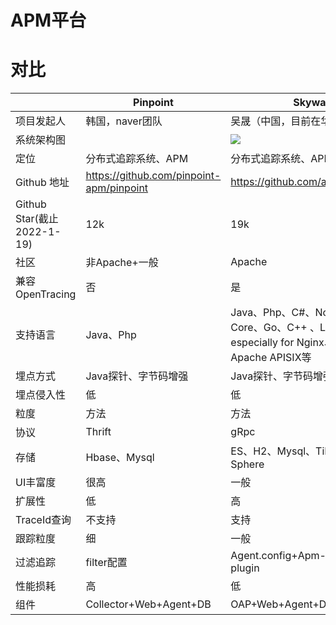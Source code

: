 # APM平台



# 对比

|                            | Pinpoint                                 | Skywalking                                                   | Zipkin                                               | Cat                                 |
| -------------------------- | ---------------------------------------- | ------------------------------------------------------------ | ---------------------------------------------------- | ----------------------------------- |
| 项目发起人                 | 韩国，naver团队                          | 吴晟（中国，目前在华为）                                     | Twitter                                              | 携程、大众点评团队                  |
| 系统架构图                 |                                          | ![](https://camo.githubusercontent.com/143779cb51ec9557528e9059d1386d6cbc905fb46c8c20603f2f4dc0fb2b8ab1/68747470733a2f2f736b7977616c6b696e672e6170616368652e6f72672f696d616765732f536b7957616c6b696e675f4172636869746563747572655f32303231303432342e706e673f743d3230323130343234) | ![](https://zipkin.io/public/img/architecture-1.png) |                                     |
| 定位                       | 分布式追踪系统、APM                      | 分布式追踪系统、APM                                          | 分布式追踪系统                                       | 实时应用监控平台                    |
| Github 地址                | https://github.com/pinpoint-apm/pinpoint | https://github.com/apache/skywalking                         | https://github.com/openzipkin/zipkin                 | https://github.com/dianping/cat     |
| Github Star(截止2022-1-19) | 12k                                      | 19k                                                          | 15.1k                                                | 16.3k                               |
| 社区                       | 非Apache+一般                            | Apache                                                       |                                                      |                                     |
| 兼容OpenTracing            | 否                                       | 是                                                           | 是                                                   | 否                                  |
| 支持语言                   | Java、Php                                | Java、Php、C#、NodeJs、.NET Core、Go、C++ 、LUA agent especially for Nginx、OpenResty and Apache APISIX等 |                                                      | Java, C/C++, Node.js, Python, Go 等 |
| 埋点方式                   | Java探针、字节码增强                     | Java探针、字节码增强                                         | Http拦截器                                           | 代码埋点                            |
| 埋点侵入性                 | 低                                       | 低                                                           | 中                                                   | 高                                  |
| 粒度                       | 方法                                     | 方法                                                         | 接口                                                 | 代码                                |
| 协议                       | Thrift                                   | gRpc                                                         | 消息队列、Http                                       | Netty                               |
| 存储                       | Hbase、Mysql                             | ES、H2、Mysql、TiDB、Sharding-Sphere                         | Mysql、ES、Cassandra                                 | 本地文件、HDFS、Mysql               |
| UI丰富度                   | 很高                                     | 一般                                                         |                                                      |                                     |
| 扩展性                     | 低                                       | 高                                                           |                                                      |                                     |
| TraceId查询                | 不支持                                   | 支持                                                         | 支持                                                 | 不支持                              |
| 跟踪粒度                   | 细                                       | 一般                                                         |                                                      |                                     |
| 过滤追踪                   | filter配置                               | Agent.config+Apm-trace-ignore-plugin                         |                                                      |                                     |
| 性能损耗                   | 高                                       | 低                                                           | 中                                                   | 低                                  |
| 组件                       | Collector+Web+Agent+DB                   | OAP+Web+Agent+DB+Zk                                          |                                                      |                                     |



